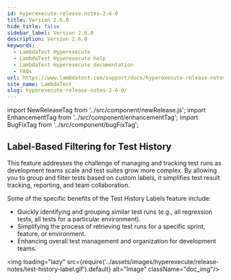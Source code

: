 ```yaml
---
id: hyperexecute-release-notes-2-6-0
title: Version 2.6.0
hide_title: false
sidebar_label: Version 2.6.0
description: Version 2.6.0
keywords:
  - LambdaTest Hyperexecute
  - LambdaTest Hyperexecute help
  - LambdaTest Hyperexecute documentation
  - FAQs
url: https://www.lambdatest.com/support/docs/hyperexecute-release-notes-2-6-0/
site_name: LambdaTest
slug: hyperexecute-release-notes-2-6-0/
---
```


import NewReleaseTag from '../src/component/newRelease.js';
import EnhancementTag from '../src/component/enhancementTag';
import BugFixTag from '../src/component/bugFixTag';

<script type="application/ld+json"
      dangerouslySetInnerHTML={{ __html: JSON.stringify({
       "@context": "https://schema.org",
        "@type": "BreadcrumbList",
        "itemListElement": [{
          "@type": "ListItem",
          "position": 1,
          "name": "Home",
          "item": "https://www.lambdatest.com"
        },{
          "@type": "ListItem",
          "position": 2,
          "name": "Support",
          "item": "https://www.lambdatest.com/support/docs/"
        },{
          "@type": "ListItem",
          "position": 3,
          "name": "Version",
          "item": "https://www.lambdatest.com/support/docs/hyperexecute-release-notes-2-6-0/"
        }]
      })
    }}
></script>
## Label-Based Filtering for Test History
This feature addresses the challenge of managing and tracking test runs as development teams scale and test suites grow more complex. By allowing you to group and filter tests based on custom labels, it simplifies test result tracking, reporting, and team collaboration.

Some of the specific benefits of the Test History Labels feature include:

- Quickly identifying and grouping similar test runs (e.g., all regression tests, all tests for a particular environment).
- Simplifying the process of retrieving test runs for a specific sprint, feature, or environment.
- Enhancing overall test management and organization for development teams.

<img loading="lazy" src={require('../assets/images/hyperexecute/release-notes/test-history-label.gif').default} alt="Image"  className="doc_img"/>